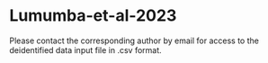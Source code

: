 # Lumumba-et-al-2023

Please contact the corresponding author by email for access to the deidentified data input file in .csv format.
